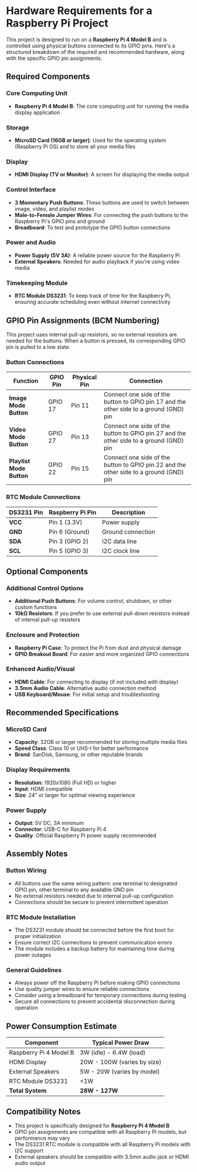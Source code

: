 # Hardware Requirements for a Raspberry Pi Project

This project is designed to run on a **Raspberry Pi 4 Model B** and is controlled using physical buttons connected to its GPIO pins. Here's a structured breakdown of the required and recommended hardware, along with the specific GPIO pin assignments.

## Required Components

### Core Computing Unit
- **Raspberry Pi 4 Model B**: The core computing unit for running the media display application

### Storage
- **MicroSD Card (16GB or larger)**: Used for the operating system (Raspberry Pi OS) and to store all your media files

### Display
- **HDMI Display (TV or Monitor)**: A screen for displaying the media output

### Control Interface  
- **3 Momentary Push Buttons**: These buttons are used to switch between image, video, and playlist modes
- **Male-to-Female Jumper Wires**: For connecting the push buttons to the Raspberry Pi's GPIO pins and ground
- **Breadboard**: To test and prototype the GPIO button connections

### Power and Audio
- **Power Supply (5V 3A)**: A reliable power source for the Raspberry Pi
- **External Speakers**: Needed for audio playback if you're using video media

### Timekeeping Module
- **RTC Module DS3231**: To keep track of time for the Raspberry Pi, ensuring accurate scheduling even without internet connectivity

## GPIO Pin Assignments (BCM Numbering)

This project uses internal pull-up resistors, so no external resistors are needed for the buttons. When a button is pressed, its corresponding GPIO pin is pulled to a low state.

### Button Connections

| Function | GPIO Pin | Physical Pin | Connection |
|----------|----------|--------------|------------|
| **Image Mode Button** | GPIO 17 | Pin 11 | Connect one side of the button to GPIO pin 17 and the other side to a ground (GND) pin |
| **Video Mode Button** | GPIO 27 | Pin 13 | Connect one side of the button to GPIO pin 27 and the other side to a ground (GND) pin |
| **Playlist Mode Button** | GPIO 22 | Pin 15 | Connect one side of the button to GPIO pin 22 and the other side to a ground (GND) pin |

### RTC Module Connections

| DS3231 Pin | Raspberry Pi Pin | Description |
|------------|------------------|-------------|
| **VCC** | Pin 1 (3.3V) | Power supply |
| **GND** | Pin 6 (Ground) | Ground connection |
| **SDA** | Pin 3 (GPIO 2) | I2C data line |
| **SCL** | Pin 5 (GPIO 3) | I2C clock line |

## Optional Components

### Additional Control Options
- **Additional Push Buttons**: For volume control, shutdown, or other custom functions
- **10kΩ Resistors**: If you prefer to use external pull-down resistors instead of internal pull-up resistors

### Enclosure and Protection
- **Raspberry Pi Case**: To protect the Pi from dust and physical damage
- **GPIO Breakout Board**: For easier and more organized GPIO connections

### Enhanced Audio/Visual
- **HDMI Cable**: For connecting to display (if not included with display)
- **3.5mm Audio Cable**: Alternative audio connection method
- **USB Keyboard/Mouse**: For initial setup and troubleshooting

## Recommended Specifications

### MicroSD Card
- **Capacity**: 32GB or larger recommended for storing multiple media files
- **Speed Class**: Class 10 or UHS-I for better performance
- **Brand**: SanDisk, Samsung, or other reputable brands

### Display Requirements
- **Resolution**: 1920x1080 (Full HD) or higher
- **Input**: HDMI compatible
- **Size**: 24" or larger for optimal viewing experience

### Power Supply
- **Output**: 5V DC, 3A minimum
- **Connector**: USB-C for Raspberry Pi 4
- **Quality**: Official Raspberry Pi power supply recommended

## Assembly Notes

### Button Wiring
- All buttons use the same wiring pattern: one terminal to designated GPIO pin, other terminal to any available GND pin
- No external resistors needed due to internal pull-up configuration
- Connections should be secure to prevent intermittent operation

### RTC Module Installation
- The DS3231 module should be connected before the first boot for proper initialization
- Ensure correct I2C connections to prevent communication errors
- The module includes a backup battery for maintaining time during power outages

### General Guidelines
- Always power off the Raspberry Pi before making GPIO connections
- Use quality jumper wires to ensure reliable connections
- Consider using a breadboard for temporary connections during testing
- Secure all connections to prevent accidental disconnection during operation

## Power Consumption Estimate

| Component | Typical Power Draw |
|-----------|-------------------|
| Raspberry Pi 4 Model B | 3W (idle) - 6.4W (load) |
| HDMI Display | 20W - 100W (varies by size) |
| External Speakers | 5W - 20W (varies by model) |
| RTC Module DS3231 | <1W |
| **Total System** | **28W - 127W** |

## Compatibility Notes

- This project is specifically designed for **Raspberry Pi 4 Model B**
- GPIO pin assignments are compatible with all Raspberry Pi models, but performance may vary
- The DS3231 RTC module is compatible with all Raspberry Pi models with I2C support
- External speakers should be compatible with 3.5mm audio jack or HDMI audio output
